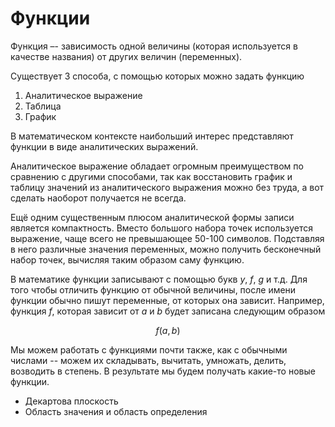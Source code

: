 # Функции

Функция –- зависимость одной величины (которая используется в качестве названия) от других величин (переменных).

Существует 3 способа, с помощью которых можно задать функцию

1. Аналитическое выражение
2. Таблица
3. График

В математическом контексте наибольший интерес представляют функции в виде аналитических выражений.

Аналитическое выражение обладает огромным преимуществом по сравнению с другими способами, так как восстановить график и таблицу значений из аналитического выражения можно без труда, а вот сделать наоборот получается не всегда.

Ещё одним существенным плюсом аналитической формы записи является компактность. Вместо большого набора точек используется выражение, чаще всего не превышающее 50-100 символов. Подставляя в него различные значения переменных, можно получить бесконечный набор точек, вычисляя таким образом саму функцию.

В математике функции записывают с помощью букв $y$, $f$, $g$ и т.д. Для того чтобы отличить функцию от обычной величины, после имени функции обычно пишут переменные, от которых она зависит. Например, функция $f$, которая зависит от $a$ и $b$ будет записана следующим образом

$$f(a, b)$$

Мы можем работать с функциями почти также, как с обычными числами -- можем их складывать, вычитать, умножать, делить, возводить в степень. В результате мы будем получать какие-то новые функции.

<Todo>

- Декартова плоскость
- Область значения и область определения

</Todo>